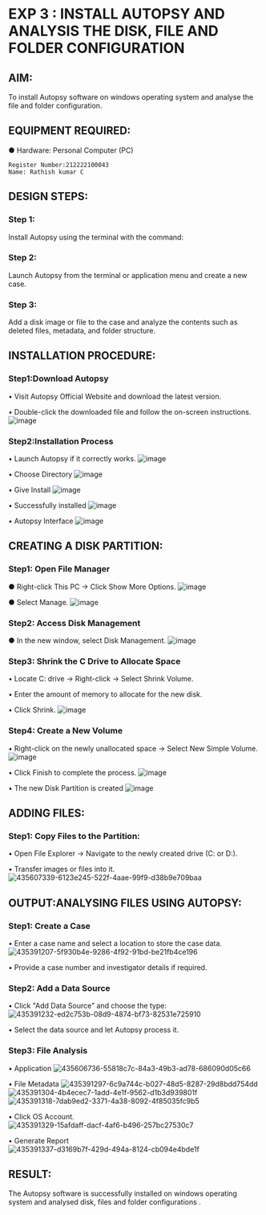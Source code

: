 # EXP 3 : INSTALL AUTOPSY AND ANALYSIS THE DISK, FILE AND FOLDER CONFIGURATION

## AIM:
To install Autopsy software on windows operating system and analyse the file
and folder configuration.

## EQUIPMENT REQUIRED:
  ●	Hardware: Personal Computer (PC)

```
Register Number:212222100043
Name: Rathish kumar C
```

## DESIGN STEPS:
### Step 1:
Install Autopsy using the terminal with the command:

### Step 2:
Launch Autopsy from the terminal or application menu and create a new case.

### Step 3:
Add a disk image or file to the case and analyze the contents such as deleted files, metadata, and folder structure.

## INSTALLATION PROCEDURE:
### Step1:Download Autopsy
  •	Visit Autopsy Official Website and download the latest version.
  
  •	Double-click the downloaded file and follow the on-screen instructions.
  ![image](https://github.com/user-attachments/assets/336b1c32-4f95-4b32-8451-6d092b616bd8)


### Step2:Installation Process
  •	Launch Autopsy if it correctly works. 
  ![image](https://github.com/user-attachments/assets/cc868291-a73e-40f4-bb62-d948401730a3)


  •	Choose Directory
  ![image](https://github.com/user-attachments/assets/a1a7f1c1-f4b4-4bc1-b562-4fb0107c866b)


  •	Give Install
  ![image](https://github.com/user-attachments/assets/05d7660c-212a-496a-9672-f405dc6d0008)


  •	Successfully installed
  ![image](https://github.com/user-attachments/assets/a470b38e-11f8-4499-93f3-0878cbd1044e)


  •	Autopsy Interface
  ![image](https://github.com/user-attachments/assets/739080fa-aaa1-4a9e-bfe3-ee05eba0fb02)


## CREATING A DISK PARTITION:
### Step1: Open File Manager
  ●	Right-click This PC → Click Show More Options.
  ![image](https://github.com/user-attachments/assets/6de2adfc-4922-48eb-8b77-3750b9a45dcf)

  ●	Select Manage.
  ![image](https://github.com/user-attachments/assets/7680a4e8-15e6-4207-b0a8-0a1c47fd5216)

### Step2: Access Disk Management
  ●	In the new window, select Disk Management.
  ![image](https://github.com/user-attachments/assets/53bc0c7b-43a7-4c3f-b439-d777a2f70014)


### Step3: Shrink the C Drive to Allocate Space
  •	Locate C: drive → Right-click → Select Shrink Volume.
  
  •	Enter the amount of memory to allocate for the new disk.
  
  •	Click Shrink.
  ![image](https://github.com/user-attachments/assets/bd4d1a27-80b5-44a4-aff6-3840bb17233b)



### Step4: Create a New Volume
  •	Right-click on the newly unallocated space → Select New Simple Volume.
  ![image](https://github.com/user-attachments/assets/cc75fa86-db23-4010-bc88-d49a4bb90a6a)

  •	Click Finish to complete the process.
  ![image](https://github.com/user-attachments/assets/dba4c7bc-c95c-4715-8323-e266cfbc183f)


  •	The new Disk Partition is created
  ![image](https://github.com/user-attachments/assets/11e27237-c435-461a-8189-e75568b15962)



## ADDING FILES:
### Step1: Copy Files to the Partition:
  •	Open File Explorer → Navigate to the newly created drive (C: or D:).
  
  •	Transfer images or files into it.
  ![435607339-6123e245-522f-4aae-99f9-d38b9e709baa](https://github.com/user-attachments/assets/42e39256-e711-4c96-a184-b59f5b57759c)



## OUTPUT:ANALYSING FILES USING AUTOPSY:

### Step1: Create a Case
  •	Enter a case name and select a location to store the case data.
![435391207-5f930b4e-9286-4f92-91bd-be21fb4ce196](https://github.com/user-attachments/assets/d1f5ca75-3986-4fab-9ed2-e3c83894d826)

  


  •	Provide a case number and investigator details if required.

### Step2: Add a Data Source
  •	Click "Add Data Source" and choose the type:
  ![435391232-ed2c753b-08d9-4874-bf73-82531e725910](https://github.com/user-attachments/assets/6036d97b-5fd2-467d-b471-966c2affc9b3)

  •	Select the data source and let Autopsy process it.
### Step3: File Analysis
  •	Application
  ![435606736-55818c7c-84a3-49b3-ad78-686090d05c66](https://github.com/user-attachments/assets/8201c514-fd81-4c3e-9875-0f9662da6987)



  •	File Metadata
 ![435391297-6c9a744c-b027-48d5-8287-29d8bdd754dd](https://github.com/user-attachments/assets/c77f3265-f554-4fa3-b37d-0ee12b09c2dc)
![435391304-4b4ecec7-1add-4e1f-9562-d1b3d939801f](https://github.com/user-attachments/assets/f3eb25a7-e8a9-4d11-9a7a-f03959b36f71)
![435391318-7dab9ed2-3371-4a38-8092-4f85035fc9b5](https://github.com/user-attachments/assets/7c80ace9-2185-48ec-a95f-fcc14d323938)


  •	Click OS Account.
  ![435391329-15afdaff-dacf-4af6-b496-257bc27530c7](https://github.com/user-attachments/assets/a89d9cfd-9176-4021-a516-aa6ce74424b6)

  •	Generate Report
  ![435391337-d3169b7f-429d-494a-8124-cb094e4bde1f](https://github.com/user-attachments/assets/189bf73b-78db-47ab-bb14-1eb428b97973)





## RESULT:
The Autopsy software is successfully installed on windows operating system and 
analysed disk, files and folder configurations .

